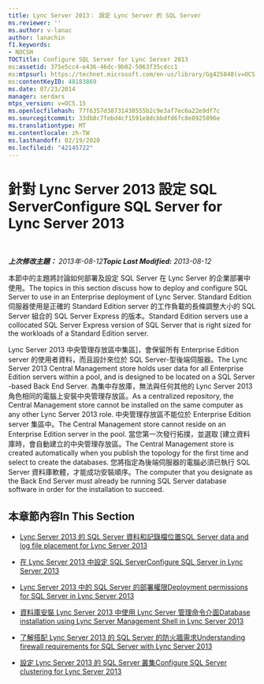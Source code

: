 ```yaml
---
title: Lync Server 2013： 設定 Lync Server 的 SQL Server
ms.reviewer: ''
ms.author: v-lanac
author: lanachin
f1.keywords:
- NOCSH
TOCTitle: Configure SQL Server for Lync Server 2013
ms:assetid: 375e5cc4-e436-46dc-9b02-5063f35cdcc1
ms:mtpsurl: https://technet.microsoft.com/en-us/library/Gg425848(v=OCS.15)
ms:contentKeyID: 48183869
ms.date: 07/23/2014
manager: serdars
mtps_version: v=OCS.15
ms.openlocfilehash: 77f6357d38731438555b2c9e3af7ec6a22e9df7c
ms.sourcegitcommit: 33db8c7febd4cf1591e8dcbbdfd6fc8e8925896e
ms.translationtype: MT
ms.contentlocale: zh-TW
ms.lasthandoff: 02/19/2020
ms.locfileid: "42145722"
---
```

<div data-xmlns="http://www.w3.org/1999/xhtml">

<div class="topic" data-xmlns="http://www.w3.org/1999/xhtml" data-msxsl="urn:schemas-microsoft-com:xslt" data-cs="http://msdn.microsoft.com/">

<div data-asp="https://msdn2.microsoft.com/asp">

# <a name="configure-sql-server-for-lync-server-2013"></a><span data-ttu-id="0ad01-102">針對 Lync Server 2013 設定 SQL Server</span><span class="sxs-lookup"><span data-stu-id="0ad01-102">Configure SQL Server for Lync Server 2013</span></span>

</div>

<div id="mainSection">

<div id="mainBody">

<span> </span>

<span data-ttu-id="0ad01-103">_**上次修改主題：** 2013年-08-12_</span><span class="sxs-lookup"><span data-stu-id="0ad01-103">_**Topic Last Modified:** 2013-08-12_</span></span>

<span data-ttu-id="0ad01-104">本節中的主題將討論如何部署及設定 SQL Server 在 Lync Server 的企業部署中使用。</span><span class="sxs-lookup"><span data-stu-id="0ad01-104">The topics in this section discuss how to deploy and configure SQL Server to use in an Enterprise deployment of Lync Server.</span></span> <span data-ttu-id="0ad01-105">Standard Edition 伺服器使用是正確的 Standard Edition server 的工作負載的長條調整大小的 SQL Server 組合的 SQL Server Express 的版本。</span><span class="sxs-lookup"><span data-stu-id="0ad01-105">Standard Edition servers use a collocated SQL Server Express version of SQL Server that is right sized for the workloads of a Standard Edition server.</span></span>

<span data-ttu-id="0ad01-106">Lync Server 2013 中央管理存放區中集區]，會保留所有 Enterprise Edition server 的使用者資料，而且設計來位於 SQL Server-型後端伺服器。</span><span class="sxs-lookup"><span data-stu-id="0ad01-106">The Lync Server 2013 Central Management store holds user data for all Enterprise Edition servers within a pool, and is designed to be located on a SQL Server -based Back End Server.</span></span> <span data-ttu-id="0ad01-107">為集中存放庫，無法與任何其他的 Lync Server 2013 角色相同的電腦上安裝中央管理存放區。</span><span class="sxs-lookup"><span data-stu-id="0ad01-107">As a centralized repository, the Central Management store cannot be installed on the same computer as any other Lync Server 2013 role.</span></span> <span data-ttu-id="0ad01-108">中央管理存放區不能位於 Enterprise Edition server 集區中。</span><span class="sxs-lookup"><span data-stu-id="0ad01-108">The Central Management store cannot reside on an Enterprise Edition server in the pool.</span></span> <span data-ttu-id="0ad01-109">當您第一次發行拓撲，並選取 [建立資料庫時，會自動建立的中央管理存放區。</span><span class="sxs-lookup"><span data-stu-id="0ad01-109">The Central Management store is created automatically when you publish the topology for the first time and select to create the databases.</span></span> <span data-ttu-id="0ad01-110">您將指定為後端伺服器的電腦必須已執行 SQL Server 資料庫軟體，才能成功安裝順序。</span><span class="sxs-lookup"><span data-stu-id="0ad01-110">The computer that you designate as the Back End Server must already be running SQL Server database software in order for the installation to succeed.</span></span>

<div>

## <a name="in-this-section"></a><span data-ttu-id="0ad01-111">本章節內容</span><span class="sxs-lookup"><span data-stu-id="0ad01-111">In This Section</span></span>

  - [<span data-ttu-id="0ad01-112">Lync Server 2013 的 SQL Server 資料和記錄檔位置</span><span class="sxs-lookup"><span data-stu-id="0ad01-112">SQL Server data and log file placement for Lync Server 2013</span></span>](lync-server-2013-sql-server-data-and-log-file-placement.md)

  - [<span data-ttu-id="0ad01-113">在 Lync Server 2013 中設定 SQL Server</span><span class="sxs-lookup"><span data-stu-id="0ad01-113">Configure SQL Server in Lync Server 2013</span></span>](lync-server-2013-configure-sql-server.md)

  - [<span data-ttu-id="0ad01-114">Lync Server 2013 中的 SQL Server 的部署權限</span><span class="sxs-lookup"><span data-stu-id="0ad01-114">Deployment permissions for SQL Server in Lync Server 2013</span></span>](lync-server-2013-deployment-permissions-for-sql-server.md)

  - [<span data-ttu-id="0ad01-115">資料庫安裝 Lync Server 2013 中使用 Lync Server 管理命令介面</span><span class="sxs-lookup"><span data-stu-id="0ad01-115">Database installation using Lync Server Management Shell in Lync Server 2013</span></span>](lync-server-2013-database-installation-using-lync-server-management-shell.md)

  - [<span data-ttu-id="0ad01-116">了解搭配 Lync Server 2013 的 SQL Server 的防火牆需求</span><span class="sxs-lookup"><span data-stu-id="0ad01-116">Understanding firewall requirements for SQL Server with Lync Server 2013</span></span>](lync-server-2013-understanding-firewall-requirements-for-sql-server.md)

  - [<span data-ttu-id="0ad01-117">設定 Lync Server 2013 的 SQL Server 叢集</span><span class="sxs-lookup"><span data-stu-id="0ad01-117">Configure SQL Server clustering for Lync Server 2013</span></span>](lync-server-2013-configure-sql-server-clustering.md)

</div>

</div>

<span> </span>

</div>

</div>

</div>

